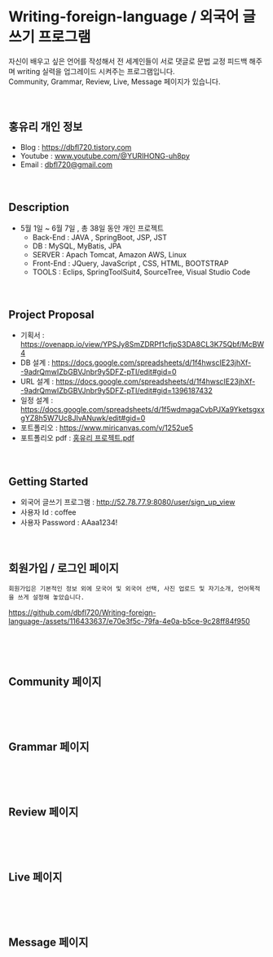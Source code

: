 # Writing-foreign-language / 외국어 글쓰기 프로그램
자신이 배우고 싶은 언어를 작성해서 전 세계인들이 서로 댓글로 문법 교정 피드백 해주며 writing 실력을 업그레이드 시켜주는  프로그램입니다.<br>
Community, Grammar, Review, Live, Message 페이지가 있습니다. <br><br><br>



## 홍유리 개인 정보
- Blog : https://dbfl720.tistory.com
- Youtube : www.youtube.com/@YURIHONG-uh8py
- Email : dbfl720@gmail.com
<br><br><br>

## Description
- 5월 1일 ~ 6월 7일 , 총 38일 동안 개인 프로젝트
  -  Back-End  :     JAVA ,     SpringBoot,     JSP,    JST  <br>    
  -  DB  :  MySQL, MyBatis, JPA <br>  
  -  SERVER  :     Apach Tomcat,       Amazon AWS,       Linux <br>
  -  Front-End   :    JQuery,      JavaScript ,    CSS,      HTML,     BOOTSTRAP <br>
  -  TOOLS :     Eclips,  SpringToolSuit4,   SourceTree,   Visual Studio Code <br><br><br>


## Project Proposal

- 기획서 : https://ovenapp.io/view/YPSJy8SmZDRPf1cfjpS3DA8CL3K75Qbf/McBW4
- DB 설계 : https://docs.google.com/spreadsheets/d/1f4hwscIE23jhXf--9adrQmwIZbGBVJnbr9y5DFZ-pTI/edit#gid=0
- URL 설계 : https://docs.google.com/spreadsheets/d/1f4hwscIE23jhXf--9adrQmwIZbGBVJnbr9y5DFZ-pTI/edit#gid=1396187432
- 일정 설계 : https://docs.google.com/spreadsheets/d/1f5wdmagaCvbPJXa9YketsgxxgYZ8h5W7Uc8JIvANuwk/edit#gid=0
- 포트폴리오 : https://www.miricanvas.com/v/1252ue5 
- 포트폴리오 pdf :  [홍유리 프로젝트.pdf](https://github.com/dbfl720/Writing-foreign-language-/files/11768337/default.pdf)
  <br><br><br>




## Getting Started
- 외국어 글쓰기 프로그램 : http://52.78.77.9:8080/user/sign_up_view
- 사용자 Id : coffee
- 사용자 Password : AAaa1234! <br><br><br>


## 회원가입 / 로그인 페이지


    회원가입은 기본적인 정보 외에 모국어 및 외국어 선택, 사진 업로드 및 자기소개, 언어목적을 쓰게 설정해 놓았습니다.
    


https://github.com/dbfl720/Writing-foreign-language-/assets/116433637/e70e3f5c-79fa-4e0a-b5ce-9c28ff84f950

<br><br><br>



## Community 페이지


<br><br><br>


## Grammar 페이지


<br><br><br>


## Review 페이지


<br><br><br>


## Live 페이지

<br><br><br>



## Message 페이지


<br><br><br>





